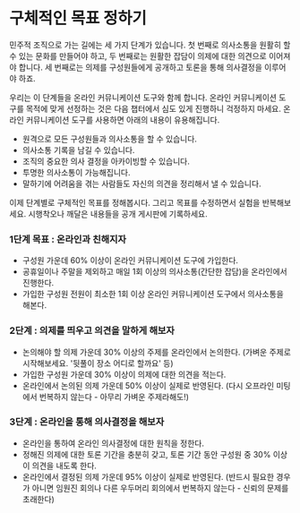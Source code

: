 # 구체적인 목표 정하기

민주적 조직으로 가는 길에는 세 가지 단계가 있습니다. 첫 번째로 의사소통을 원활히 할 수 있는 문화를 만들어야 하고, 두 번째로는 원활한 잡담이 의제에 대한 의견으로 이어져야 합니다. 세 번째로는 의제를 구성원들에게 공개하고 토론을 통해  의사결정을 이루어야 하죠. 

우리는 이 단계들을 온라인 커뮤니케이션 도구와 함께 합니다. 온라인 커뮤니케이션 도구를 목적에 맞게 선정하는 것은 다음 챕터에서 심도 있게 진행하니 걱정하지 마세요. 온라인 커뮤니케이션 도구를 사용하면 아래의 내용이 유용해집니다.

* 원격으로 모든 구성원들과 의사소통을 할 수 있습니다.
* 의사소통 기록을 남길 수 있습니다.
* 조직의 중요한 의사 결정을 아카이빙할 수 있습니다.
* 투명한 의사소통이 가능해집니다. 
* 말하기에 어려움을 겪는 사람들도 자신의 의견을 정리해서 낼 수 있습니다.

이제 단계별로 구체적인 목표를 정해봅시다. 그리고 목표를 수정하면서 실험을 반복해보세요. 시행착오나 깨달은 내용들을 공개 게시판에 기록하세요.

### 1단계 목표 : 온라인과 친해지자

* 구성원 가운데 60% 이상이 온라인 커뮤니케이션 도구에 가입한다.
* 공휴일이나 주말을 제외하고 매일 1회 이상의 의사소통(간단한 잡담)을 온라인에서 진행한다. 
* 가입한 구성원 전원이 최소한 1회 이상 온라인 커뮤니케이션 도구에서 의사소통을 해본다. 



### 2단계 : 의제를 띄우고 의견을 말하게 해보자

* 논의해야 할 의제 가운데 30% 이상의 주제를 온라인에서 논의한다. (가벼운 주제로 시작해보세요. '뒷풀이 장소 어디로 할까요' 등)
* 가입한 구성원 가운데 30% 이상이 의제에 대한 의견을 적는다. 
* 온라인에서 논의된 의제 가운데 50% 이상이 실제로 반영된다. (다시 오프라인 미팅에서 번복하지 않는다 - 아무리 가벼운 주제라해도!)


### 3단계 : 온라인을 통해 의사결정을 해보자

* 온라인을 통하여 온라인 의사결정에 대한 원칙을 정한다. 
* 정해진 의제에 대한 토론 기간을 충분히 갖고, 토론 기간 동안 구성원 중 30% 이상이 의견을 내도록 한다. 
* 온라인에서 결정된 의제 가운데 95% 이상이 실제로 반영된다. (반드시 필요한 경우가 아니면 임원진 회의나 다른 우두머리 회의에서 번복하지 않는다 - 신뢰의 문제를 초래한다)
